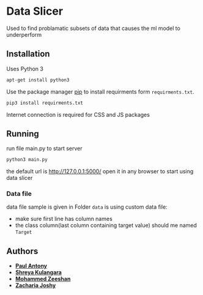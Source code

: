 # Data Slicer

Used to find problamatic subsets of data that causes the ml model to underperform

## Installation

Uses Python 3

```bash
apt-get install python3
```

Use the package manager [pip](https://pip.pypa.io/en/stable/) to install requirments form ```requirments.txt```.

```bash
pip3 install requirments.txt
```


Internet connection is required for CSS and JS packages

## Running

run file main.py to start server


```bash
python3 main.py
```
the default url is http://127.0.0.1:5000/
open it in any browser to start using data slicer

### Data file

data file sample is given in Folder ```data```
is using custom data file:
* make sure first line has column names
* the class column(last column containing target value) should me named ```Target```

## Authors

* [**Paul Antony**](https://github.com/paul-antony)
* [**Shreya Kulangara**](https://github.com/Shreyakulangara)
* [**Mohammed Zeeshan**](https://github.com/zeeshanmmlp2)
* [**Zacharia Joshy**]()






